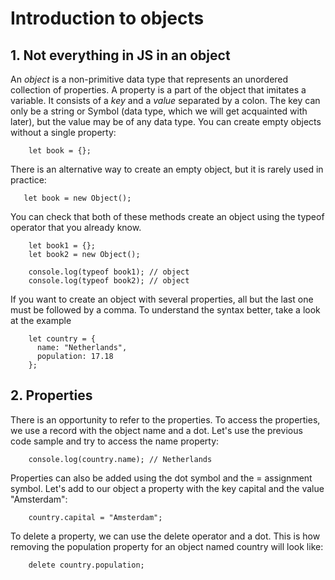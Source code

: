 # Introduction to objects
## 1. Not everything in JS in an object
An *object* is a non-primitive data type that represents an unordered collection of
properties. A property is a part of the object that imitates a variable. It consists
of a *key* and a *value* separated by a colon. The key can only be a string or Symbol
(data type, which we will get acquainted with later), but the value may be of any
data type. You can create empty objects without a single property:
```
    let book = {};
```
There is an alternative way to create an empty object, but it is rarely used in practice:
``` 
   let book = new Object();
```
You can check that both of these methods create an object using the typeof operator
that you already know.
```
    let book1 = {};
    let book2 = new Object();

    console.log(typeof book1); // object
    console.log(typeof book2); // object
```
If you want to create an object with several properties, all but the last one must
 be followed by a comma. To understand the syntax better, take a look at the example
```
    let country = {
      name: "Netherlands",
      population: 17.18
    };
```

## 2. Properties
There is an opportunity to refer to the properties. To access the properties, we
use a record with the object name and a dot. Let's use the previous code sample and
try to access the name property:
```
    console.log(country.name); // Netherlands
```
Properties can also be added using the dot symbol and the = assignment symbol. Let's
add to our object a property with the key capital and the value "Amsterdam":
```
    country.capital = "Amsterdam";
```
To delete a property, we can use the delete operator and a dot. This is how
removing the population property for an object named country will look like:
```
    delete country.population;
```
